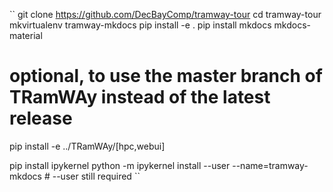 
``
git clone https://github.com/DecBayComp/tramway-tour
cd tramway-tour
mkvirtualenv tramway-mkdocs
pip install -e .
pip install mkdocs mkdocs-material

# optional, to use the master branch of TRamWAy instead of the latest release
pip install -e ../TRamWAy/[hpc,webui]

pip install ipykernel
python -m ipykernel install --user --name=tramway-mkdocs   # --user still required
``

